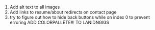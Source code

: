 1. Add alt text to all images
2. Add links to resume/about redirects on contact page
4. try to figure out how to hide back buttons while on index 0 to prevent erroring
ADD COLORPALLETE!!! TO LANIDNGIGS